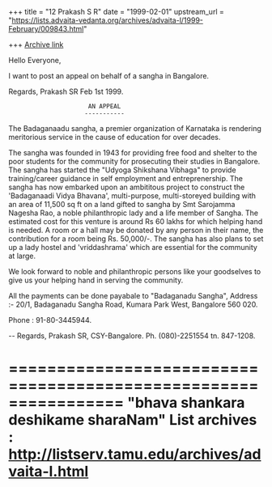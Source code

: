 +++
title = "12 Prakash S R"
date = "1999-02-01"
upstream_url = "https://lists.advaita-vedanta.org/archives/advaita-l/1999-February/009843.html"

+++
[Archive link](https://lists.advaita-vedanta.org/archives/advaita-l/1999-February/009843.html)

Hello Everyone,

I want to post an appeal on behalf of a sangha in Bangalore.

Regards,
Prakash SR
Feb 1st 1999.

                          AN APPEAL
                         -----------

The Badaganaadu sangha, a premier organization of Karnataka is
rendering meritorious service in the cause of education for over
decades.

The sangha was founded in 1943 for providing free food and shelter
to the poor students for the community for prosecuting their
studies in Bangalore. The sangha has started the "Udyoga Shikshana
Vibhaga" to provide training/career guidance in self employment
and entreprenership. The sangha has now embarked upon an ambititous
project to construct the 'Badaganaadi Vidya Bhavana', multi-purpose,
multi-storeyed building with an area of 11,500 sq ft on a land
gifted to sangha by Smt Sarojamma Nagesha Rao, a noble philanthropic
lady and a life member of Sangha. The estimated cost for this
venture is around Rs 60 lakhs for which helping hand is needed.
A room or a hall may be donated by any person in their name,
the contribution for a room being Rs. 50,000/-. The sangha has
also plans to set up a lady hostel and 'vriddashrama' which are
essential for the community at large.

We look forward to noble and philanthropic persons like your
goodselves to give us your helping hand in serving the community.

All the payments can be done payabale to "Badaganadu Sangha",
Address :- 20/1, Badaganadu Sangha Road, Kumara Park West,
Bangalore 560 020.

Phone : 91-80-3445944.

--
Regards,
Prakash SR, CSY-Bangalore.
Ph. (080)-2251554 tn. 847-1208.

================================================================
"bhava shankara deshikame sharaNam"
List archives : http://listserv.tamu.edu/archives/advaita-l.html
================================================================

